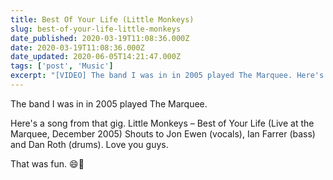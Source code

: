 ```yaml
---
title: Best Of Your Life (Little Monkeys)
slug: best-of-your-life-little-monkeys
date_published: 2020-03-19T11:08:36.000Z
date: 2020-03-19T11:08:36.000Z
date_updated: 2020-06-05T14:21:47.000Z
tags: ['post', 'Music']
excerpt: "[VIDEO] The band I was in in 2005 played The Marquee. Here's a song from that gig."
---
```


The band I was in in 2005 played The Marquee.

Here's a song from that gig.
Little Monkeys – Best of Your Life (Live at the Marquee, December 2005)
Shouts to Jon Ewen (vocals), Ian Farrer (bass) and Dan Roth (drums). Love you guys.

That was fun. 😄🤘
